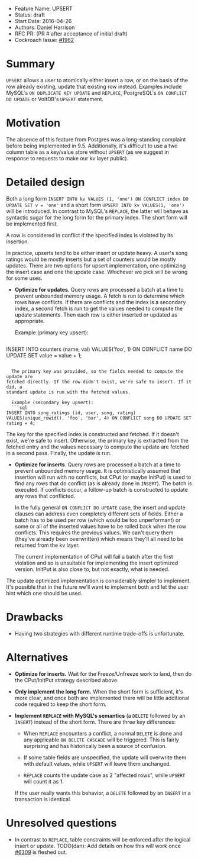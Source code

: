 - Feature Name: UPSERT
- Status: draft
- Start Date: 2016-04-26
- Authors: Daniel Harrison
- RFC PR: (PR # after acceptance of initial draft)
- Cockroach Issue: [#1962](https://github.com/cockroachdb/cockroach/issues/1962)


# Summary

`UPSERT` allows a user to atomically either insert a row, or on the basis of the
row already existing, update that existing row instead. Examples include MySQL's
`ON DUPLICATE KEY UPDATE` and `REPLACE`, PostgreSQL's `ON CONFLICT DO UPDATE` or
VoltDB's `UPSERT` statement.


# Motivation

The absence of this feature from Postgres was a long-standing complaint before
being implemented in 9.5. Additionally, it's difficult to use a two column table
as a key/value store without `UPSERT` (as we suggest in response to requests to
make our kv layer public).


# Detailed design

Both a long form `INSERT INTO kv VALUES (1, 'one') ON CONFLICT index DO UPDATE
SET v = 'one'` and a short form `UPSERT INTO kv VALUES(1, 'one')` will be
introduced. In contrast to MySQL's `REPLACE`, the latter will behave as
syntactic sugar for the long form for the primary index. The short form will be
implemented first.

A row is considered in conflict if the specified index is violated by its
insertion.

In practice, upserts tend to be either insert or update heavy. A user's song
ratings would be mostly inserts but a set of counters would be mostly updates.
There are two options for upsert implementation, one optimizing the insert case
and one the update case. Whichever we pick will be wrong for some uses.

* __Optimize for updates__. Query rows are processed a batch at a time to
prevent unbounded memory usage. A fetch is run to determine which rows have
conflicts. If there are conflicts and the index is a secondary index, a second
fetch is run to get the values needed to compute the update statements. Then
each row is either inserted or updated as appropriate.

  Example (primary key upsert):
  ```sql
INSERT INTO counters (name, val) VALUES('foo', 1) ON CONFLICT name DO UPDATE SET value = value + 1;
```

  The primary key was provided, so the fields needed to compute the update are
fetched directly. If the row didn't exist, we're safe to insert. If it did, a
standard update is run with the fetched values.

  Example (secondary key upsert):
  ```sql
INSERT INTO song_ratings (id, user, song, rating) VALUES(unique_rowid(), 'foo', 'bar', 4) ON CONFLICT song DO UPDATE SET rating = 4;
```

  The key for the specified index is constructed and fetched. If it doesn't
exist, we're safe to insert. Otherwise, the primary key is extracted from the
fetched entry and the values necessary to compute the update are fetched in a
second pass. Finally, the update is run.

* __Optimize for inserts__. Query rows are processed a batch at a time to
prevent unbounded memory usage. It is optimistically assumed that insertion will
run with no conflicts, but CPut (or maybe InitPut) is used to find any rows that
do conflict (as is already done in `INSERT`). The batch is executed. If
conflicts occur, a follow-up batch is constructed to update any rows that
conflicted.

  In the fully general `ON CONFLICT DO UPDATE` case, the insert and update
clauses can address even completely different sets of fields. Either a batch has
to be used per row (which would be too unperformant) or some or all of the
inserted values have to be rolled back when the row conflicts. This requires the
previous values. We can't query them (they've already been overwritten) which
means they'll all need to be returned from the kv layer.

  The current implementation of CPut will fail a batch after the first violation
and so is unsuitable for implementing the insert optimized version. InitPut is
also close to, but not exactly, what is needed.

The update optimized implementation is considerably simpler to implement. It's
possible that in the future we'll want to implement both and let the user hint
which one should be used.


# Drawbacks

* Having two strategies with different runtime trade-offs is unfortunate.


# Alternatives

* __Optimize for inserts.__ Wait for the Freeze/Unfreeze work to land, then do
the CPut/InitPut strategy described above.

* __Only implement the long form.__ When the short form is sufficient, it's more
clear, and once both are implemented there will be little additional code
required to keep the short form.

* __Implement `REPLACE` with MySQL's semantics__ (a `DELETE` followed by an
`INSERT`) instead of the short form. There are three key differences:

  * When `REPLACE` encounters a conflict, a normal `DELETE` is done and any
applicable `ON DELETE CASCADE` will be triggered. This is fairly surprising and
has historically been a source of confusion. 

  * If some table fields are unspecified, the update will overwrite them with
default values, while `UPSERT` will leave them unchanged.

  * `REPLACE` counts the update case as 2 "affected rows", while `UPSERT` will
count it as 1.

  If the user really wants this behavior, a `DELETE` followed by an `INSERT` in
a transaction is identical.


# Unresolved questions

* In contrast to `REPLACE`, table constraints will be enforced after the logical
insert or update. TODO(dan): Add details on how this will work once
[#6309](https://github.com/cockroachdb/cockroach/pull/6309) is fleshed out.
